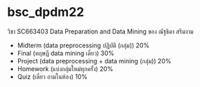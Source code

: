 # bsc_dpdm22
วิชา SC663403 Data Preparation and Data Mining ของ ณัฐธิดา สรึมงาม

- Midterm (data preprocessing ปฏิบัติ (กลุ่ม))  20%
- Final (ทฤษฎี data mining เดี่ยว)  30%
- Project (data preprocessing + data mining (กลุ่ม))   20%
- Homework (แบ่งกลุ่มใหม่ทุกครั้ง)  20%
- Quiz (เดี่ยว ถามในห้อง)  10%
